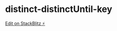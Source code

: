 # distinct-distinctUntil-key

[Edit on StackBlitz ⚡️](https://stackblitz.com/edit/angular-ivy-ivlsp1)